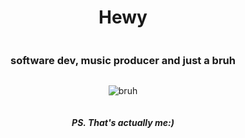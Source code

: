 <div style="display: flex; flex-direction: column; align-items: center; justify-content: center">

  <h1>Hewy</h1>
  <h3>software dev, music producer and just a bruh</h3>

  ![bruh](catcoding.gif)

  <h5>PS. That's actually me:)</h5>

</div>